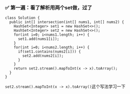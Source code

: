 ### :white_check_mark: 第一遍：看了解析用两个set做，过了
```
class Solution {
  public int[] intersection(int[] nums1, int[] nums2) {
    HashSet<Integer> set1 = new HashSet<>();
    HashSet<Integer> set2 = new HashSet<>();
    for(int i=0; i<nums1.length; i++) {
      set1.add(nums1[i]);
    }
    for(int i=0; i<nums2.length; i++) {
      if(set1.contains(nums2[i])) {
        set2.add(nums2[i]);
      }
    }
    return set2.stream().mapToInt(x -> x).toArray();
  }
}
```
`set2.stream().mapToInt(x -> x).toArray()`这个写法学习一下
